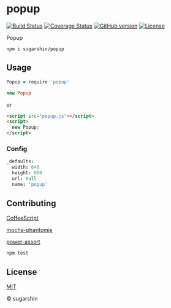 # popup

[![Build Status](https://travis-ci.org/sugarshin/popup.svg?branch=master)](https://travis-ci.org/sugarshin/popup) [![Coverage Status](https://coveralls.io/repos/sugarshin/popup/badge.svg)](https://coveralls.io/r/sugarshin/popup) [![GitHub version](https://badge.fury.io/gh/sugarshin%2Fpopup.svg)](http://badge.fury.io/gh/sugarshin%2Fpopup) [![License](http://img.shields.io/:license-mit-blue.svg)](http://sugarshin.mit-license.org/)

Popup

```shell
npm i sugarshin/popup
```

## Usage

```coffeescript
Popup = require 'popup'

new Popup
```

or

```html
<script src="popup.js"></script>
<script>
  new Popup;
</script>
```

### Config

```coffeescript
_defaults:
  width: 640
  height: 800
  url: null
  name: 'popup'
```

## Contributing

[CoffeeScript](//coffeescript.org/)

[mocha-phantomjs](//github.com/metaskills/mocha-phantomjs)

[power-assert](//github.com/twada/power-assert)

```shell
npm test
```

## License

[MIT](http://sugarshin.mit-license.org/)

© sugarshin
